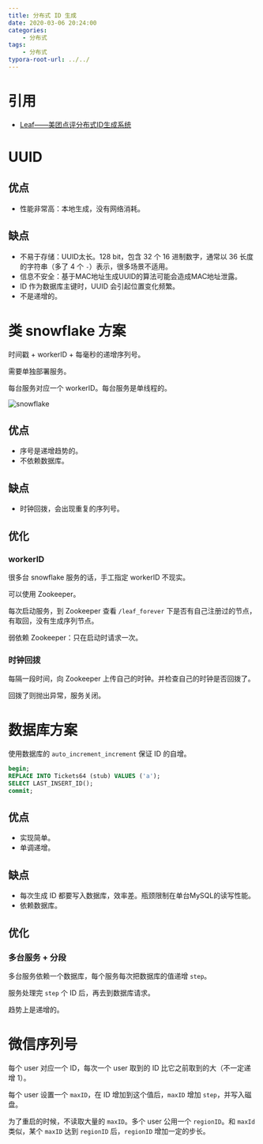 ```yaml
---
title: 分布式 ID 生成
date: 2020-03-06 20:24:00
categories:
	- 分布式
tags:
	- 分布式
typora-root-url: ../../
---
```


# 引用

- [Leaf——美团点评分布式ID生成系统](https://tech.meituan.com/2017/04/21/mt-leaf.html)

# UUID

## 优点

- 性能非常高：本地生成，没有网络消耗。

## 缺点

- 不易于存储：UUID太长。128 bit，包含 32 个 16 进制数字，通常以 36 长度的字符串（多了 4 个 `-`）表示，很多场景不适用。
- 信息不安全：基于MAC地址生成UUID的算法可能会造成MAC地址泄露。
- ID 作为数据库主键时，UUID 会引起位置变化频繁。
- 不是递增的。

# 类 snowflake 方案

时间戳 + workerID + 每毫秒的递增序列号。

需要单独部署服务。

每台服务对应一个 workerID。每台服务是单线程的。

![snowflake](/images/snowflake.png)

## 优点

- 序号是递增趋势的。
- 不依赖数据库。

## 缺点

- 时钟回拨，会出现重复的序列号。

## 优化

### workerID

很多台 snowflake 服务的话，手工指定 workerID 不现实。

可以使用 Zookeeper。

每次启动服务，到 Zookeeper 查看 `/leaf_forever` 下是否有自己注册过的节点，有取回，没有生成序列节点。

弱依赖 Zookeeper：只在启动时请求一次。

### 时钟回拨

每隔一段时间，向 Zookeeper 上传自己的时钟。并检查自己的时钟是否回拨了。

回拨了则抛出异常，服务关闭。

# 数据库方案

使用数据库的 `auto_increment_increment` 保证 ID 的自增。

```sql
begin;
REPLACE INTO Tickets64 (stub) VALUES ('a');
SELECT LAST_INSERT_ID();
commit;
```

## 优点

- 实现简单。
- 单调递增。

## 缺点

- 每次生成 ID 都要写入数据库，效率差。瓶颈限制在单台MySQL的读写性能。
- 依赖数据库。

## 优化

### 多台服务 + 分段

多台服务依赖一个数据库，每个服务每次把数据库的值递增 `step`。

服务处理完 `step` 个 ID 后，再去到数据库请求。

趋势上是递增的。

# 微信序列号

每个 user 对应一个 ID，每次一个 user 取到的 ID 比它之前取到的大（不一定递增 1）。

每个 user 设置一个 `maxID`，在 ID 增加到这个值后，`maxID` 增加 `step`，并写入磁盘。

为了重启的时候，不读取大量的 `maxID`。多个 user 公用一个 `regionID`。和 `maxId` 类似，某个 `maxID` 达到 `regionID` 后，`regionID` 增加一定的步长。



